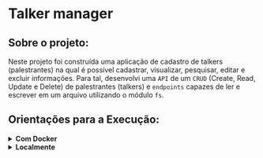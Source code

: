 # Talker manager

## Sobre o projeto:

Neste projeto foi construída uma aplicação de cadastro de talkers (palestrantes) na qual é possível cadastrar, visualizar, pesquisar, editar e excluir informações. Para tal, desenvolvi uma `API` de um `CRUD` (Create, Read, Update e Delete) de palestrantes (talkers) e `endpoints` capazes de ler e escrever em um arquivo utilizando o módulo `fs`.

## Orientações para a Execução:

<details>
  <summary><strong>Com Docker</strong></summary><br />
  
  - Execute o serviço `node` com o comando `docker-compose up -d`, para inicializar o container ` talker_manager`.
  - Rode o comando `docker exec -it talker_manager bash` para acessar o terminal interativo do container.
  - Instale as dependências com ` npm install` .
</details>

<details>
  <summary><strong>Localmente</strong></summary><br />
  
  - Necessário o ` node` instalado.
  - Instale as dependências com ` npm install`.
</details>

